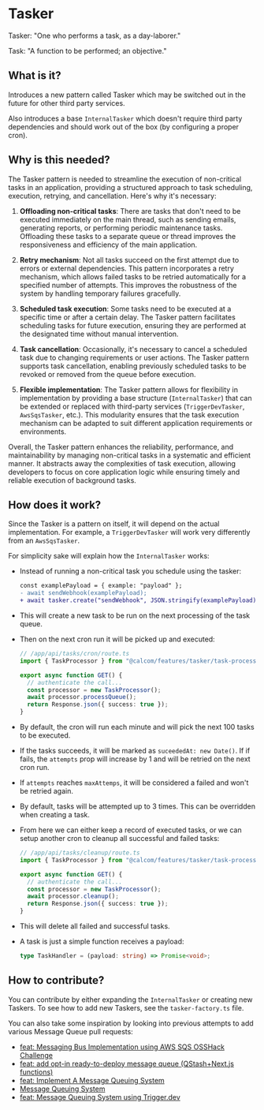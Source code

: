 # Tasker

Tasker: "One who performs a task, as a day-laborer."

Task: "A function to be performed; an objective."

## What is it?

Introduces a new pattern called Tasker which may be switched out in the future for other third party services.

Also introduces a base `InternalTasker` which doesn't require third party dependencies and should work out of the box (by configuring a proper cron).

## Why is this needed?

The Tasker pattern is needed to streamline the execution of non-critical tasks in an application, providing a structured approach to task scheduling, execution, retrying, and cancellation. Here's why it's necessary:

1. **Offloading non-critical tasks**: There are tasks that don't need to be executed immediately on the main thread, such as sending emails, generating reports, or performing periodic maintenance tasks. Offloading these tasks to a separate queue or thread improves the responsiveness and efficiency of the main application.

2. **Retry mechanism**: Not all tasks succeed on the first attempt due to errors or external dependencies. This pattern incorporates a retry mechanism, which allows failed tasks to be retried automatically for a specified number of attempts. This improves the robustness of the system by handling temporary failures gracefully.

3. **Scheduled task execution**: Some tasks need to be executed at a specific time or after a certain delay. The Tasker pattern facilitates scheduling tasks for future execution, ensuring they are performed at the designated time without manual intervention.

4. **Task cancellation**: Occasionally, it's necessary to cancel a scheduled task due to changing requirements or user actions. The Tasker pattern supports task cancellation, enabling previously scheduled tasks to be revoked or removed from the queue before execution.

5. **Flexible implementation**: The Tasker pattern allows for flexibility in implementation by providing a base structure (`InternalTasker`) that can be extended or replaced with third-party services (`TriggerDevTasker`, `AwsSqsTasker`, etc.). This modularity ensures that the task execution mechanism can be adapted to suit different application requirements or environments.

Overall, the Tasker pattern enhances the reliability, performance, and maintainability by managing non-critical tasks in a systematic and efficient manner. It abstracts away the complexities of task execution, allowing developers to focus on core application logic while ensuring timely and reliable execution of background tasks.

## How does it work?

Since the Tasker is a pattern on itself, it will depend on the actual implementation. For example, a `TriggerDevTasker` will work very differently from an `AwsSqsTasker`.

For simplicity sake will explain how the `InternalTasker` works:

- Instead of running a non-critical task you schedule using the tasker:

  ```diff
  const examplePayload = { example: "payload" };
  - await sendWebhook(examplePayload);
  + await tasker.create("sendWebhook", JSON.stringify(examplePayload));
  ```

- This will create a new task to be run on the next processing of the task queue.
- Then on the next cron run it will be picked up and executed:

  ```ts
  // /app/api/tasks/cron/route.ts
  import { TaskProcessor } from "@calcom/features/tasker/task-processor";

  export async function GET() {
    // authenticate the call...
    const processor = new TaskProcessor();
    await processor.processQueue();
    return Response.json({ success: true });
  }
  ```

- By default, the cron will run each minute and will pick the next 100 tasks to be executed.
- If the tasks succeeds, it will be marked as `suceededAt: new Date()`. If if fails, the `attempts` prop will increase by 1 and will be retried on the next cron run.
- If `attempts` reaches `maxAttemps`, it will be considered a failed and won't be retried again.
- By default, tasks will be attempted up to 3 times. This can be overridden when creating a task.
- From here we can either keep a record of executed tasks, or we can setup another cron to cleanup all successful and failed tasks:

  ```ts
  // /app/api/tasks/cleanup/route.ts
  import { TaskProcessor } from "@calcom/features/tasker/task-processor";

  export async function GET() {
    // authenticate the call...
    const processor = new TaskProcessor();
    await processor.cleanup();
    return Response.json({ success: true });
  }
  ```

- This will delete all failed and successful tasks.
- A task is just a simple function receives a payload:

  ```ts
  type TaskHandler = (payload: string) => Promise<void>;
  ```

## How to contribute?

You can contribute by either expanding the `InternalTasker` or creating new Taskers. To see how to add new Taskers, see the `tasker-factory.ts` file.

You can also take some inspiration by looking into previous attempts to add various Message Queue pull requests:

- [feat: Messaging Bus Implementation using AWS SQS OSSHack Challenge](https://github.com/calcom/cal.com/pull/12663)
- [feat: add opt-in ready-to-deploy message queue (QStash+Next.js functions)](https://github.com/calcom/cal.com/pull/12658)
- [feat: Implement A Message Queuing System](https://github.com/calcom/cal.com/pull/12655)
- [Message Queuing System](https://github.com/calcom/cal.com/pull/12654)
- [feat: Message Queuing System using Trigger.dev](https://github.com/calcom/cal.com/pull/12641)
